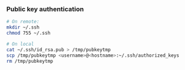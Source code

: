 ### Public key authentication
```bash
# On remote:
mkdir ~/.ssh
chmod 755 ~/.ssh

# On local
cat ~/.ssh/id_rsa.pub > /tmp/pubkeytmp
scp /tmp/pubkeytmp <username>@<hostname>:~/.ssh/authorized_keys
rm /tmp/pubkeytmp
```